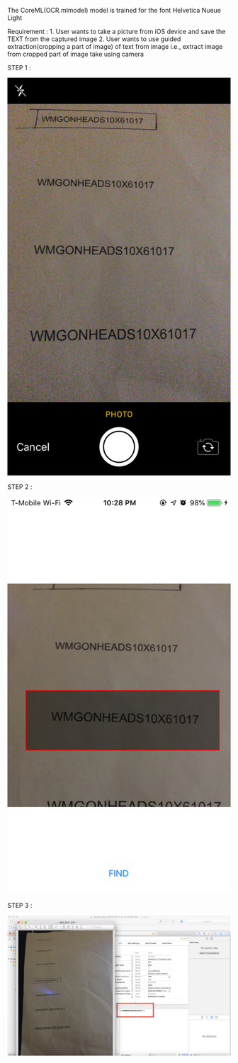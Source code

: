 The CoreML(OCR.mlmodel) model is trained for the font Helvetica Nueue Light

Requirement : 
    1. User wants to take a picture from iOS device and save the TEXT from the captured image
    2. User wants to use guided extraction(cropping a part of image) of text from image i.e., extract image from cropped part of image take using camera



STEP 1 :

![alt text](https://raw.githubusercontent.com/dsp1589/OCR_TEST/master/shot.PNG)

STEP 2 :

![alt text](https://raw.githubusercontent.com/dsp1589/OCR_TEST/master/cropping.PNG)

STEP 3 :

![alt text](https://raw.githubusercontent.com/dsp1589/OCR_TEST/master/result.PNG)
